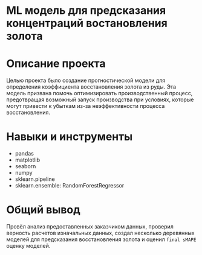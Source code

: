 # ML модель для предсказания концентраций востановления золота

# Описание проекта

Целью проекта было создание прогностической модели для определения коэффициента восстановления золота из руды. Эта модель призвана помочь оптимизировать производственный процесс, предотвращая возможный запуск производства при условиях, которые могут привести к убыткам из-за неэффективности процесса восстановления.


# Навыки и инструменты

- pandas
- matplotlib
- seaborn
- numpy
- sklearn.pipeline
- sklearn.ensemble: RandomForestRegressor


# Общий вывод

Провёл анализ предоставленных заказчиком данных, проверил верность расчетов изначальных данных, создал несколько деревянных моделей для предсказания восстановления золота и оценил `final sMAPE` оценку моделей.
